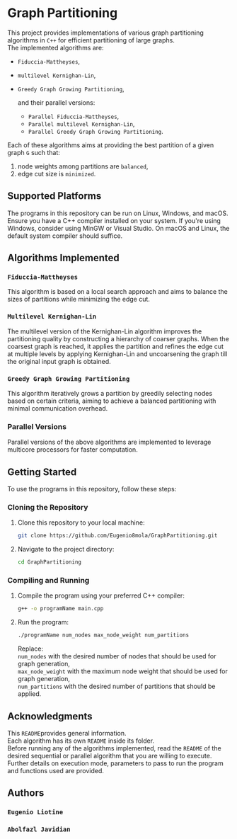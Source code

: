 # Graph Partitioning

This project provides implementations of various graph partitioning algorithms in `C++` for efficient partitioning of large graphs.  
The implemented algorithms are:  
+ `Fiduccia-Mattheyses`,  
+ `multilevel Kernighan-Lin`,  
+ `Greedy Graph Growing Partitioning`,
    
  and their parallel versions:   
  + `Parallel Fiduccia-Mattheyses`,  
  + `Parallel multilevel Kernighan-Lin`,  
  + `Parallel Greedy Graph Growing Partitioning`.
  
Each of these algorithms aims at providing the best partition of a given graph `G` such that:     
1. node weights among partitions are `balanced`,  
2. edge cut size is `minimized`.

## Supported Platforms

The programs in this repository can be run on Linux, Windows, and macOS. Ensure you have a C++ compiler installed on your system. If you're using Windows, consider using MinGW or Visual Studio. On macOS and Linux, the default system compiler should suffice.

## Algorithms Implemented

### `Fiduccia-Mattheyses`
This algorithm is based on a local search approach and aims to balance the sizes of partitions while minimizing the edge cut.

### `Multilevel Kernighan-Lin`
The multilevel version of the Kernighan-Lin algorithm improves the partitioning quality by constructing a hierarchy of coarser graphs.
When the coarsest graph is reached,  it applies the partition and refines the edge cut at multiple levels by applying Kernighan-Lin and uncoarsening the graph till the original input graph is obtained.

### `Greedy Graph Growing Partitioning`
This algorithm iteratively grows a partition by greedily selecting nodes based on certain criteria, aiming to achieve a balanced partitioning with minimal communication overhead.

### Parallel Versions
Parallel versions of the above algorithms are implemented to leverage multicore processors for faster computation.

## Getting Started

To use the programs in this repository, follow these steps:

### Cloning the Repository

1. Clone this repository to your local machine:

   ```bash
   git clone https://github.com/Eugenio8mola/GraphPartitioning.git

2. Navigate to the project directory:

   ```bash
   cd GraphPartitioning
   ```

### Compiling and Running

1. Compile the program using your preferred C++ compiler:

   ```bash
   g++ -o programName main.cpp
   ```

2. Run the program:

   ```bash
   ./programName num_nodes max_node_weight num_partitions
   ```

   Replace:  
   `num_nodes` with the desired number of nodes that should be used for graph generation,   
   `max_node_weight` with the maximum node weight that should be used for graph generation,  
   `num_partitions` with the desired number of partitions that should be applied.  

## Acknowledgments
This `README`provides general information.  
Each algorithm has its own `README` inside its folder.  
Before running any of the algorithms implemented, read the `README` of the desired sequential or parallel algorithm that you are willing to execute.  
Further details on execution mode, parameters to pass to run the program and functions used are provided.  

## Authors
### `Eugenio Liotine`  
### `Abolfazl Javidian`

